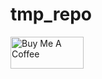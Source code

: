 # tmp_repo

<a href="https://www.buymeacoffee.com/Alainseys" target="_blank"><img src="https://cdn.buymeacoffee.com/buttons/default-orange.png" alt="Buy Me A Coffee" style="height: 51px !important;width: 117px !important;" ></a>
